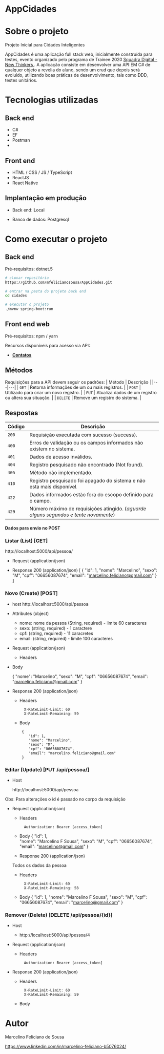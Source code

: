 # AppCidades


# Sobre o projeto
Projeto Inicial para Cidades Inteligentes

AppCidades é uma aplicação full stack web, inicialmente construída para testes, evento organizado pelo programa de Trainee 2020 [Squadra Digital - New Thinkers ](https://www.squadra.com.br/ "Site da Squadra").
A aplicação consiste em desenvolver uma API EM C# de qualquer objeto a revelia do aluno, sendo um crud que depois será evoluido, utilizando boas práticas 
de desenvolvimento, tais como DDD, testes unitários.


# Tecnologias utilizadas
## Back end
- C#
- EF
- Postman
- 
## Front end
- HTML / CSS / JS / TypeScript
- ReactJS
- React Native

## Implantação em produção
- Back end: Local

- Banco de dados: Postgresql

# Como executar o projeto

## Back end
Pré-requisitos: dotnet.5

```bash
# clonar repositório
https://github.com/mfelicianosousa/AppCidades.git

# entrar na pasta do projeto back end
cd cidades

# executar o projeto
./mvnw spring-boot:run
```

## Front end web
Pré-requisitos: npm / yarn

Recursos disponíveis para acesso via API:
* [**Contatos**](#reference/recursos/contatos)

## Métodos
Requisições para a API devem seguir os padrões:
| Método | Descrição |
|---|---|
| `GET` | Retorna informações de um ou mais registros. |
| `POST` | Utilizado para criar um novo registro. |
| `PUT` | Atualiza dados de um registro ou altera sua situação. |
| `DELETE` | Remove um registro do sistema. |

## Respostas

| Código | Descrição |
|---|---|
| `200` | Requisição executada com sucesso (success).|
| `400` | Erros de validação ou os campos informados não existem no sistema.|
| `401` | Dados de acesso inválidos.|
| `404` | Registro pesquisado não encontrado (Not found).|
| `405` | Método não implementado.|
| `410` | Registro pesquisado foi apagado do sistema e não esta mais disponível.|
| `422` | Dados informados estão fora do escopo definido para o campo.|
| `429` | Número máximo de requisições atingido. (*aguarde alguns segundos e tente novamente*)|

#### Dados para envio no POST

### Listar (List) [GET]

http://localhost:5000/api/pessoa/

+ Request (application/json)

    
+ Response 200 (application/json)
[
    {
        "id": 1,
        "nome": "Marcelino",
        "sexo": "M",
        "cpf": "06656087674",
        "email": "marcelino.feliciano@gmail.com"
    }
]

### Novo (Create) [POST]

+ host 
    http://localhost:5000/api/pessoa

+ Attributes (object)
  + nome: nome da pessoa (String, required) - limite 60 caracteres
  + sexo: (string, required) - 1 caractere
  + cpf: (string, required) - 11 caracretes
  + email: (string, required) - limite 100 caracteres

+ Request (application/json)

    + Headers

 + Body

    {
        "nome": "Marcelino",
        "sexo": "M",
        "cpf": "06656087674",
        "email": "marcelino.feliciano@gmail.com"
    }
    
+ Response 200 (application/json)

    + Headers

            X-RateLimit-Limit: 60
            X-RateLimit-Remaining: 59

    + Body

           {
              "id": 1,
              "nome": "Marcelino",
              "sexo": "M",
              "cpf": "06656087674",
              "email": "marcelino.feliciano@gmail.com"
           }

### Editar (Update) [PUT  /api/pessoa/]

+ Host 

  http://localhost:5000/api/pessoa

Obs: Para alterações o id é passado no corpo da requisição

+ Request (application/json)

    + Headers

            Authorization: Bearer [access_token]

    + Body
        {
            "id": 1,             
            "nome": "Marcelino F Sousa",
            "sexo": "M",
            "cpf": "06656087674",
            "email": "marcelino@gmail.com"
        }
        
  + Response 200 (application/json)
  
  Todos os dados da pessoa
    + Headers

            X-RateLimit-Limit: 60
            X-RateLimit-Remaining: 58

    + Body
        {
            "id": 1,
            "nome": "Marcelino F Sousa",
            "sexo": "M",
            "cpf": "06656087674",
            "email": "marcelino@gmail.com"
        }
        
 ### Remover (Delete) [DELETE  /api/pessoa/{id}]
 
 + Host 

    + http://localhost:5000/api/pessoa/4


+ Request (application/json)

    + Headers

            Authorization: Bearer [access_token]

+ Response 200 (application/json)

    + Headers

            X-RateLimit-Limit: 60
            X-RateLimit-Remaining: 59

    + Body       

# Autor

Marcelino Feliciano de Sousa

https://www.linkedin.com/in/marcelino-feliciano-b5076024/


